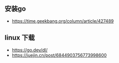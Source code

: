 ## 安装go
- https://time.geekbang.org/column/article/427489




## linux 下载
- https://go.dev/dl/
- https://juejin.cn/post/6844903756773998600


